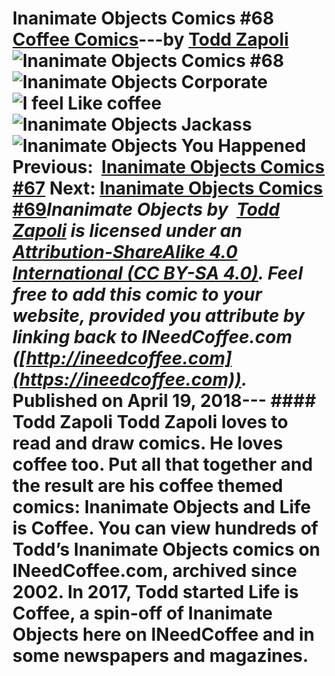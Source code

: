 # Inanimate Objects Comics #68 [Coffee Comics](https://ineedcoffee.com/section/coffee-comics/)---by [Todd Zapoli](https://ineedcoffee.com/by/todd-zapoli/)![Inanimate Objects Comics #68](https://ineedcoffee.com/images/posts/inanimate-objects-comics-68/Inanimate-Objects-Coffee-Comics640x400.jpg)![Inanimate Objects Corporate](https://ineedcoffee.com/assets/Corporate.Bv-14kxp_Z1os2ye.webp)![I feel Like coffee](https://ineedcoffee.com/assets/i-feel-like-coffee.BkW-GDN6_Z13WXV0.webp)![Inanimate Objects Jackass](https://ineedcoffee.com/assets/jackass.DzNb9hHE_21tPI0.webp)![Inanimate Objects You Happened](https://ineedcoffee.com/assets/You-Happened.DuTEpcMu_ZcjhJm.webp) Previous:  [Inanimate Objects Comics #67](https://ineedcoffee.com/inanimate-objects-comics-67/) Next: [Inanimate Objects Comics #69](https://ineedcoffee.com/inanimate-objects-comics-69/)_Inanimate Objects by  [Todd Zapoli](https://ineedcoffee.com/) is licensed under an  [Attribution-ShareAlike 4.0 International (CC BY-SA 4.0)](https://creativecommons.org/licenses/by-sa/4.0/). Feel free to add this comic to your website, provided you attribute by linking back to INeedCoffee.com ([http://ineedcoffee.com](https://ineedcoffee.com))._ Published on April 19, 2018--- #### Todd Zapoli Todd Zapoli loves to read and draw comics. He loves coffee too. Put all that together and the result are his coffee themed comics: Inanimate Objects and Life is Coffee. You can view hundreds of Todd’s Inanimate Objects comics on INeedCoffee.com, archived since 2002. In 2017, Todd started Life is Coffee, a spin-off of Inanimate Objects here on INeedCoffee and in some newspapers and magazines.